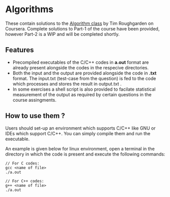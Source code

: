 # Algorithms
These contain solutions to the [Algorithm class](https://www.coursera.org/specializations/algorithms) by Tim Roughgarden on Coursera. Complete solutions to Part-1 of the course have been provided, however Part-2 is a WIP and will be completed shortly.

## Features
* Precompiled executables of the C/C++ codes in <b>a.out</b> format are already present alongside the codes in the respecive directories.
* Both the input and the output are provided alongside the code in <b>.txt</b> format. The input.txt (test-case from the question) is fed to the code which processes and stores the result in output.txt .
* In some exercises a shell script is also provided to facilate statistical measurement of the output as required by certain questions in the course assingments.

## How to use them ?
Users should set-up an environment which supports C/C++ like GNU or IDEs which support C/C++. You can simply compile them and run the executable.

An example is given below for linux environment, open a terminal in the directory in which the code is present and execute the following commands:
```
// For C codes:
gcc <name of file>
./a.out

// For C++ codes:
g++ <name of file>
./a.out
```
